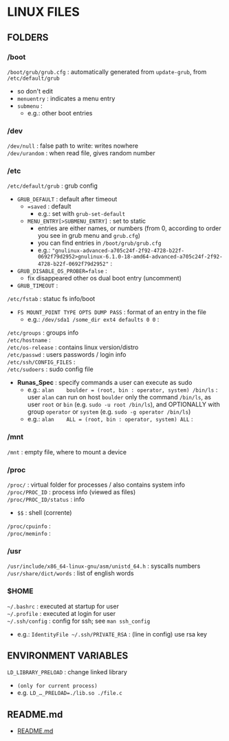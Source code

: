 # LINUX FILES  
  
## FOLDERS  

### /boot

`/boot/grub/grub.cfg` : automatically generated from `update-grub`, from `/etc/default/grub`
*	so don't edit
*	`menuentry` : indicates a menu entry
*	`submenu` : 
	*	e.g.: other boot entries

### /dev
`/dev/null` : false path to write: writes nowhere  
`/dev/urandom` : when read file, gives random number  

### /etc
`/etc/default/grub` : grub config  
*	`GRUB_DEFAULT` : default after timeout
	*	`=saved` : default
		*	e.g.: set with `grub-set-default`
	*	`MENU_ENTRY[>SUBMENU_ENTRY]` : set to static
		*	entries are either names, or numbers (from 0, according to order you see in grub menu and `grub.cfg`)
		*	you can find entries in `/boot/grub/grub.cfg`
		* e.g.: `"gnulinux-advanced-a705c24f-2f92-4728-b22f-0692f79d2952>gnulinux-6.1.0-18-amd64-advanced-a705c24f-2f92-4728-b22f-0692f79d2952"` : 
*	`GRUB_DISABLE_OS_PROBER=false` : 
	*	fix disappeared other os dual boot entry (uncomment) 
*	`GRUB_TIMEOUT` : 

`/etc/fstab` : statuc fs info/boot  
*	`FS	MOUNT_POINT TYPE OPTS DUMP PASS` : format of an entry in the file
	*	e.g.: `/dev/sda1 /some_dir ext4 defaults 0 0` :  

`/etc/groups` : groups info  
`/etc/hostname` :   
`/etc/os-release` : contains linux version/distro  
`/etc/passwd` : users passwords / login info  
`/etc/ssh/CONFIG_FILES` :   
`/etc/sudoers` : sudo config file  
*	**Runas_Spec** : specify commands a user can execute as sudo
	*	e.g.: `alan    boulder = (root, bin : operator, system) /bin/ls` : user `alan` can run on host `boulder` only the command `/bin/ls`, as user `root` or `bin` (e.g. `sudo -u root /bin/ls`), and OPTIONALLY with group `operator` or `system` (e.g. `sudo -g operator /bin/ls`)
	*	e.g.: `alan    ALL = (root, bin : operator, system) ALL` : 

### /mnt
`/mnt` : empty file, where to mount a device  

### /proc
`/proc/` : virtual folder for processes / also contains system info  
`/proc/PROC_ID` : process info (viewed as files)  
`/proc/PROC_ID/status` : info  
*	`$$` : shell (corrente)  

`/proc/cpuinfo` :   
`/proc/meminfo` :   

### /usr
`/usr/include/x86_64-linux-gnu/asm/unistd_64.h` : syscalls numbers  
`/usr/share/dict/words` : list of english words  

### $HOME
`~/.bashrc` : executed at startup for user  
`~/.profile` : executed at login for user  
`~/.ssh/config` : config for ssh; see `man ssh_config`  
*	e.g.: `IdentityFile ~/.ssh/PRIVATE_RSA` : (line in config) use rsa key
  
## ENVIRONMENT VARIABLES   
`LD_LIBRARY_PRELOAD` : change linked library  
*	`(only for current process)`  
*	e.g. `LD_…_PRELOAD=./lib.so ./file.c`  

## README.md  
*	[README.md](./README.md)  

